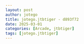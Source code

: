 ```yaml
---
layout: post
author: jotego
title: jotego.jtbtiger - d893f72
date: 2025-03-01
categories: [Arcade, jtbtiger]
tags: [jotego.jtbtiger]
---
```


